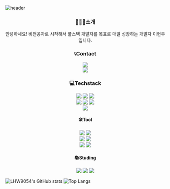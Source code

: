 ![header](https://capsule-render.vercel.app/api?type=waving&color=99ccff&height=200&text=WelCome&animation=fadeIn&fontColor=FFFFFF&fontSize=80&fontAlign=50)

<div align="center"> 
   <h3>🧑🏻‍💻소개</h3>
   안녕하세요! 비전공자로 시작해서 풀스택 개발자를 목표로 매일 성장하는 개발자 이현우 입니다.
</div>

<div align="center"> 
   <h3>📞Contact</h3>

   <a href="https://velog.io/@lhw9054">
      <img src="https://img.shields.io/badge/Velog-1EBC8F?style=for-the-badge&logo=velog&logoColor=white" />
   </a>

   <br>
   
   <a href="mailto:lho90554@gmail.com">
      <img src="https://img.shields.io/badge/lho90554@gmail.com-D14836?style=for-the-badge&logo=gmail&logoColor=white"/>
   </a>
</div>


<div align="center"> 
   <h3>💻Techstack</h3>
      <img src="https://img.shields.io/badge/java-007396?style=for-the-badge&logo=java&logoColor=white"> 
      <img src="https://img.shields.io/badge/python-3776AB?style=for-the-badge&logo=python&logoColor=white"> 
      <img src="https://img.shields.io/badge/c++-00599C?style=for-the-badge&logo=c%2B%2B&logoColor=white">
      <br>
      <img src="https://img.shields.io/badge/html5-E34F26?style=for-the-badge&logo=html5&logoColor=white"> 
      <img src="https://img.shields.io/badge/css-1572B6?style=for-the-badge&logo=css3&logoColor=white"> 
      <img src="https://img.shields.io/badge/javascript-F7DF1E?style=for-the-badge&logo=javascript&logoColor=black"> 
      <br>
      <img src="https://img.shields.io/badge/spring-6DB33F?style=for-the-badge&logo=spring&logoColor=white">
</div>

<div align="center"> 
   <h4>🛠️Tool</h4>
   <img src="https://img.shields.io/badge/eclipse-2C2255?style=for-the-badge&logo=eclipse&logoColor=white">
   <img src="https://img.shields.io/badge/visualstudio-007ACC?style=for-the-badge&logo=visualstudio&logoColor=white">
   <br>
   <img src="https://img.shields.io/badge/git-F05032?style=for-the-badge&logo=git&logoColor=white">
   <img src="https://img.shields.io/badge/github-181717?style=for-the-badge&logo=github&logoColor=white">
   <br>
   <img src="https://img.shields.io/badge/linux-FCC624?style=for-the-badge&logo=linux&logoColor=black">
   <img src="https://img.shields.io/badge/oracle-F80000?style=for-the-badge&logo=oracle&logoColor=white">
</div>

<div align="center"> 
   <h4>📚Studing</h4>
   <img src="https://img.shields.io/badge/bootstrap-7952B3?style=for-the-badge&logo=bootstrap&logoColor=white">
   <img src="https://img.shields.io/badge/jquery-0769AD?style=for-the-badge&logo=jquery&logoColor=white">
   <img src="https://img.shields.io/badge/react-61DAFB?style=for-the-badge&logo=react&logoColor=black">
</div>

   ![LHW9054's GitHub stats](https://github-readme-stats.vercel.app/api?username=LHW9054&show_icons=true&theme=radical)
   ![Top Langs](https://github-readme-stats.vercel.app/api/top-langs/?username=anuraghazra&layout=compact)
